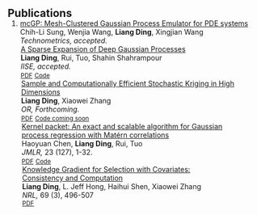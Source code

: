 
<h2 id="publications" style="margin: 2px 0px -15px;">Publications</h2>

<div class="publications">
<ol class="bibliography">

<li>
<div class="pub-row">


<div class="col-sm-9" style="position: relative;padding-right: 15px;padding-left: 1px;">
    <div class="title"><a href="https://arxiv.org/abs/2301.10387">mcGP: Mesh-Clustered Gaussian Process Emulator for PDE systems</a></div>
    <div class="author">Chih-Li Sung, Wenjia Wang, <strong>Liang Ding</strong>, Xingjian Wang</div>
     <div class="periodical"><em>Technometrics, accepted.</em></div>

  <div class="col-sm-9" style="position: relative;padding-right: 15px;padding-left: 1px;">
    <div class="title"><a href="https://arxiv.org/abs/2112.05888.pdf">A Sparse Expansion of Deep Gaussian Processes</a></div>
    <div class="author"><strong>Liang Ding</strong>, Rui, Tuo, Shahin Shahrampour</div>
    <div class="periodical"><em>IISE, accepted.</em></div>
<div class="links">
      <a href="https://arxiv.org/abs/2112.05888.pdf" class="btn btn-sm z-depth-0" role="button" target="_blank" style="font-size:12px;">PDF</a>
      <a href="https://github.com/ldingaa/DGP_Sparse_Expansion" class="btn btn-sm z-depth-0" role="button" target="_blank" style="font-size:12px;">Code</a>
    
   </div>
  
<div class="col-sm-9" style="position: relative;padding-right: 15px;padding-left:1px;">
    <div class="title"><a href="https://pubsonline.informs.org/doi/10.1287/opre.2022.2367">Sample and Computationally Efficient Stochastic Kriging in High Dimensions</a></div>
    <div class="author"><strong>Liang Ding</strong>, Xiaowei Zhang</div>
    <div class="periodical"><em>OR, Forthcoming.</em></div>
    <div class="links">
      <a href="https://arxiv.org/abs/2010.06802" class="btn btn-sm z-depth-0" role="button" target="_blank" style="font-size:12px;">PDF</a>
      <a href="https://github.com/ldingaa" class="btn btn-sm z-depth-0" role="button" target="_blank" style="font-size:12px;">Code coming soon</a>
  </div>
  
<div class="col-sm-9" style="position: relative;padding-right: 15px;padding-left:1px;">
    <div class="title"><a href="https://www.jmlr.org/papers/volume23/21-1232/21-1232.pdf">Kernel packet: An exact and scalable algorithm for Gaussian process regression with Matérn correlations</a></div>
    <div class="author">Haoyuan Chen, <strong>Liang Ding</strong>, Rui, Tuo</div>
   <div class="periodical"> <em>JMLR, </em> 23 (127), 1-32.</div>
    <div class="links">
      <a href="https://www.jmlr.org/papers/volume23/21-1232/21-1232.pdf" class="btn btn-sm z-depth-0" role="button" target="_blank" style="font-size:12px;">PDF</a>
            <a href="https://github.com/ldingaa/Kernel-Packet" class="btn btn-sm z-depth-0" role="button" target="_blank" style="font-size:12px;">Code</a>

  </div>

<div class="col-sm-9" style="position: relative;padding-right: 15px;padding-left:1px;">
    <div class="title"><a href="https://onlinelibrary.wiley.com/doi/abs/10.1002/nav.22028">Knowledge Gradient for Selection with
Covariates: Consistency and Computation</a></div>
    <div class="author"><strong>Liang Ding</strong>, L. Jeff Hong, Haihui Shen, Xiaowei Zhang</div>
   <div class="periodical"> <em>NRL,</em> 69 (3), 496-507</div>
    <div class="links">
      <a href="https://arxiv.org/pdf/1906.05098.pdf" class="btn btn-sm z-depth-0" role="button" target="_blank" style="font-size:12px;">PDF</a>
  </div>
  </div>
   </div>
</div>
  </div>
</div>
</div>
</li>
  
<br>

</ol>
</div>
